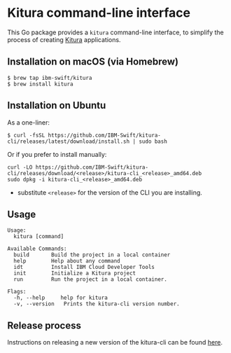 # Kitura command-line interface

This Go package provides a `kitura` command-line interface, to simplify the process of creating [Kitura](https://github.com/IBM-Swift/Kitura) applications.

## Installation on macOS (via Homebrew)

```
$ brew tap ibm-swift/kitura
$ brew install kitura
```

## Installation on Ubuntu

As a one-liner:
```
$ curl -fsSL https://github.com/IBM-Swift/kitura-cli/releases/latest/download/install.sh | sudo bash
```

Or if you prefer to install manually:
```
curl -LO https://github.com/IBM-Swift/kitura-cli/releases/download/<release>/kitura-cli_<release>_amd64.deb
sudo dpkg -i kitura-cli_<release>_amd64.deb
```
- substitute `<release>` for the version of the CLI you are installing.

## Usage

```
Usage:
  kitura [command]

Available Commands:
  build       Build the project in a local container
  help        Help about any command
  idt         Install IBM Cloud Developer Tools
  init        Initialize a Kitura project
  run         Run the project in a local container.

Flags:
  -h, --help     help for kitura
  -v, --version   Prints the kitura-cli version number.
```

## Release process
Instructions on releasing a new version of the kitura-cli can be found [here](Release-Process.md).
